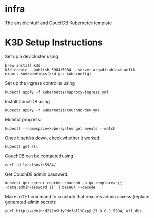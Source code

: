 # infra
The ansible stuff and CouchDB Kubernetes template

# K3D Setup Instructions

Set up a dev cluster using

    brew install k3d
    k3d create --publish 5984:5984 --server-arg=disable=traefik
    export KUBECONFIG=$(k3d get-kubeconfig)

Set up the ingress controller using

    kubectl apply -f kubernetes/haproxy-ingress.yml

Install CouchDB using

    kubectl apply -f kubernetes/couchdb-dev.yml

Monitor progress:

    kubectl --namespace=kube-system get events --watch

Once it settles down, check whether it worked:

    kubectl get all

CouchDB can be contacted using

    curl -H localhost:5984/


Get CouchDB admin password:

    kubectl get secret couchdb-couchdb -o go-template='{{ .data.adminPassword }}' | base64 --decode


Make a GET command to couchdb that requires admin access (replace generated admin secret):

    curl http://admin:dZi2nSHIyPdxfallYOzp@127.0.0.1:5984/_all_dbs
 
